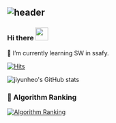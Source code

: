 ![header](https://capsule-render.vercel.app/api?type=venom&color=0:FFCCFF,100:99FFFF&height=360&text=Hello%21+I%27m+Jiyun+Heo🌼&animation=fadeIn&fontColor=555555&fontSize=60&fontAlign=50&fontAlignY=45&desc=I+will+leave+my+mark+here...🐾&descSize=20&descAlign=50&descAlignY=60)
---
### Hi there <img src="https://raw.githubusercontent.com/MartinHeinz/MartinHeinz/master/wave.gif" width="30px">
🌱 I’m currently learning SW in ssafy.

[![Hits](https://hits.seeyoufarm.com/api/count/incr/badge.svg?url=https%3A%2F%2Fgithub.com%2Fjiyunheo&count_bg=%239BA097&title_bg=%23E59D9D&icon=baidu.svg&icon_color=%23E7E7E7&title=hits&edge_flat=false)](https://hits.seeyoufarm.com)

![jiyunheo's GitHub stats](https://github-readme-stats.vercel.app/api?username=jiyunheo&show_icons=true&theme=onedark)

### 🚩 Algorithm Ranking
[![Algorithm Ranking](https://mazassumnida.wtf/api/v2/generate_badge?boj=mumin98)](https://solved.ac/profile/mumin98)

<!--
**jiyunheo/jiyunheo** is a ✨ _special_ ✨ repository because its `README.md` (this file) appears on your GitHub profile.

Here are some ideas to get you started:

- 🔭 I’m currently working on ...
- 🌱 I’m currently learning ...
- 👯 I’m looking to collaborate on ...
- 🤔 I’m looking for help with ...
- 💬 Ask me about ...
- 📫 How to reach me: ...
- 😄 Pronouns: ...
- ⚡ Fun fact: ...
-->
